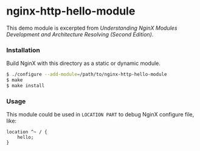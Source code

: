 # nginx-http-hello-module

This demo module is excerpted from 
_Understanding NginX Modules Development and Architecture Resolving (Second Edition)_.  

### Installation

Build NginX with this directory as a static or dynamic module.  

```bash
$ ./configure --add-module=/path/to/nginx-http-hello-module
$ make
$ make install
```

### Usage

This module could be used in `LOCATION PART` to debug NginX configure file, like:

```nginx
location ^~ / {
    hello;
}
```
